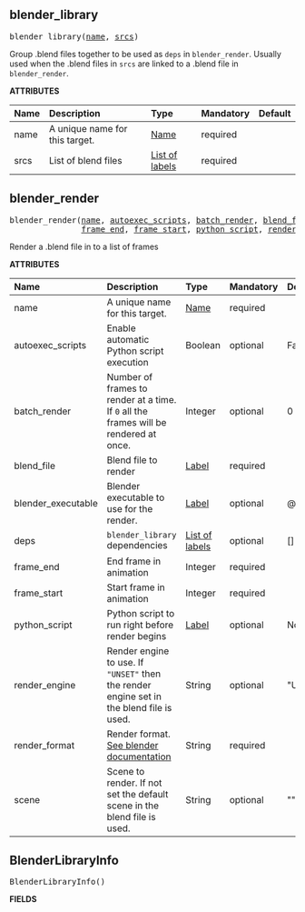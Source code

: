 <!-- Generated with Stardoc: http://skydoc.bazel.build -->

<a id="#blender_library"></a>

## blender_library

<pre>
blender_library(<a href="#blender_library-name">name</a>, <a href="#blender_library-srcs">srcs</a>)
</pre>

Group .blend files together to be used as `deps` in `blender_render`. Usually used when the .blend files in `srcs` are linked to a .blend file in `blender_render`.

**ATTRIBUTES**


| Name  | Description | Type | Mandatory | Default |
| :------------- | :------------- | :------------- | :------------- | :------------- |
| <a id="blender_library-name"></a>name |  A unique name for this target.   | <a href="https://bazel.build/docs/build-ref.html#name">Name</a> | required |  |
| <a id="blender_library-srcs"></a>srcs |  List of blend files   | <a href="https://bazel.build/docs/build-ref.html#labels">List of labels</a> | required |  |


<a id="#blender_render"></a>

## blender_render

<pre>
blender_render(<a href="#blender_render-name">name</a>, <a href="#blender_render-autoexec_scripts">autoexec_scripts</a>, <a href="#blender_render-batch_render">batch_render</a>, <a href="#blender_render-blend_file">blend_file</a>, <a href="#blender_render-blender_executable">blender_executable</a>, <a href="#blender_render-deps">deps</a>,
               <a href="#blender_render-frame_end">frame_end</a>, <a href="#blender_render-frame_start">frame_start</a>, <a href="#blender_render-python_script">python_script</a>, <a href="#blender_render-render_engine">render_engine</a>, <a href="#blender_render-render_format">render_format</a>, <a href="#blender_render-scene">scene</a>)
</pre>

Render a .blend file in to a list of frames

**ATTRIBUTES**


| Name  | Description | Type | Mandatory | Default |
| :------------- | :------------- | :------------- | :------------- | :------------- |
| <a id="blender_render-name"></a>name |  A unique name for this target.   | <a href="https://bazel.build/docs/build-ref.html#name">Name</a> | required |  |
| <a id="blender_render-autoexec_scripts"></a>autoexec_scripts |  Enable automatic Python script execution   | Boolean | optional | False |
| <a id="blender_render-batch_render"></a>batch_render |  Number of frames to render at a time. If <code>0</code> all the frames will be rendered at once.   | Integer | optional | 0 |
| <a id="blender_render-blend_file"></a>blend_file |  Blend file to render   | <a href="https://bazel.build/docs/build-ref.html#labels">Label</a> | required |  |
| <a id="blender_render-blender_executable"></a>blender_executable |  Blender executable to use for the render.   | <a href="https://bazel.build/docs/build-ref.html#labels">Label</a> | optional | @blender//:blender |
| <a id="blender_render-deps"></a>deps |  <code>blender_library</code> dependencies   | <a href="https://bazel.build/docs/build-ref.html#labels">List of labels</a> | optional | [] |
| <a id="blender_render-frame_end"></a>frame_end |  End frame in animation   | Integer | required |  |
| <a id="blender_render-frame_start"></a>frame_start |  Start frame in animation   | Integer | required |  |
| <a id="blender_render-python_script"></a>python_script |  Python script to run right before render begins   | <a href="https://bazel.build/docs/build-ref.html#labels">Label</a> | optional | None |
| <a id="blender_render-render_engine"></a>render_engine |  Render engine to use. If <code>"UNSET"</code> then the render engine set in the blend file is used.   | String | optional | "UNSET" |
| <a id="blender_render-render_format"></a>render_format |  Render format. [See blender documentation](https://docs.blender.org/manual/en/latest/advanced/command_line/arguments.html#format-options)   | String | required |  |
| <a id="blender_render-scene"></a>scene |  Scene to render. If not set the default scene in the blend file is used.   | String | optional | "" |


<a id="#BlenderLibraryInfo"></a>

## BlenderLibraryInfo

<pre>
BlenderLibraryInfo()
</pre>



**FIELDS**



